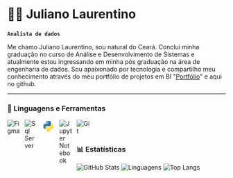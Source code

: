 # 👨‍💻 Juliano Laurentino

**`Analista de dados`**

Me chamo Juliano Laurentino, sou natural do Ceará. Concluí minha graduação no curso de Análise e Desenvolvimento de Sistemas e atualmente estou ingressando em minha pós graduação na área de engenharia de dados. Sou apaixonado por tecnologia e compartilho meu conhecimento através do meu portfólio de projetos em BI "[Portfólio](https://sites.google.com/view/portfoliojulianolaurentino/in%C3%ADcio)" e aqui no github. 

---

### 🤖 Linguagens e Ferramentas

<img 
    align="left" 
    alt="Figma"
    title="Figma" 
    width="30px" 
    style="padding-right: 10px;" 
    src="https://cdn.jsdelivr.net/gh/devicons/devicon@latest/icons/figma/figma-original.svg"
/>
<img 
    align="left" 
    alt="Sql Server"
    title="Sql Server" 
    width="30px" 
    style="padding-right: 10px;" 
    src="https://cdn.jsdelivr.net/gh/devicons/devicon@latest/icons/microsoftsqlserver/microsoftsqlserver-original.svg"
/>
<img 
    align="left" 
    alt="Python"
    title="Python" 
    width="30px" 
    style="padding-right: 10px;" 
    src="https://raw.githubusercontent.com/devicons/devicon/master/icons/python/python-original.svg"
/>
<img 
    align="left" 
    alt="Jupyter Notebook"
    title="Jupyter Notebook" 
    width="30px" 
    style="padding-right: 10px;" 
    src="https://cdn.jsdelivr.net/gh/devicons/devicon@latest/icons/jupyter/jupyter-original-wordmark.svg"
/>
<img 
    align="left" 
    alt="Git"
    title="Git" 
    width="30px" 
    style="padding-right: 10px;" 
    src="https://cdn.jsdelivr.net/gh/devicons/devicon@latest/icons/git/git-original.svg"
/>

<br/>
<br/>

### 📊 Estatísticas

![GitHub Stats](https://github-profile-summary-cards.vercel.app/api/cards/stats?username=julianolaurentino&theme=highcontrast&v=1) 
![Linguagens](https://github-profile-summary-cards.vercel.app/api/cards/repos-per-language?username=julianolaurentino&theme=highcontrast&v=1)
![Top Langs](https://github-readme-stats.vercel.app/api/top-langs/?username=julianolaurentino&theme=highcontrast&v=1)
